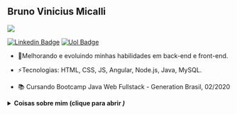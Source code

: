 ## Bruno Vinicius Micalli

<img src="https://github.githubassets.com/images/mona-whisper.gif">

[![Linkedin Badge](https://img.shields.io/badge/-BrunoMicalli-blue?style=flat-square&logo=Linkedin&logoColor=white&link=https://www.linkedin.com/in/brunomicalli/)](https://www.linkedin.com/in/brunomicalli/)
[![Uol Badge](https://img.shields.io/badge/-bruno.micalli@uol.com.br-c14438?style=flat-square&logo=Mail.Ru&logoColor=white&link=mailto:bruno.micalli@uol.com.br)](mailto:bruno.micalli@uol.com.br)

- 🌱Melhorando e evoluindo minhas habilidades em back-end e front-end.

- ⚡Tecnologias: HTML, CSS, JS, Angular, Node.js, Java, MySQL.

- 📚 Cursando Bootcamp Java Web Fullstack - Generation Brasil, 02/2020

<details>
 <summary> <b> Coisas sobre mim <!b> (clique para abrir <i/>) </summary>
  
  ![Bruno Micalli GitHub stats](https://github-readme-stats.vercel.app/api?username=Micalli&show_icons=true&theme=merko)
  
  [![Top Langs](https://github-readme-stats.vercel.app/api/top-langs/?username=Micalli&layout=compact)](https://github.com/anuraghazra/github-readme-stats)
  <br>
  
  </details>

 
